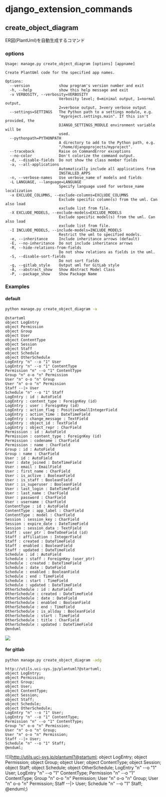 # django_extension_commands


## create_object_diagram
ER図(PlantUml)を自動生成するコマンド

### options
```
Usage: manage.py create_object_diagram [options] [appname]

Create PlantUml code for the specified app names.

Options:
  --version             show program's version number and exit
  -h, --help            show this help message and exit
  -v VERBOSITY, --verbosity=VERBOSITY
                        Verbosity level; 0=minimal output, 1=normal output,
                        2=verbose output, 3=very verbose output
  --settings=SETTINGS   The Python path to a settings module, e.g.
                        "myproject.settings.main". If this isn't provided, the
                        DJANGO_SETTINGS_MODULE environment variable will be
                        used.
  --pythonpath=PYTHONPATH
                        A directory to add to the Python path, e.g.
                        "/home/djangoprojects/myproject".
  --traceback           Raise on CommandError exceptions
  --no-color            Don't colorize the command output.
  -d, --disable-fields  Do not show the class member fields
  -a, --all-applications
                        Automatically include all applications from
                        INSTALLED_APPS
  -n, --verbose-names   Use verbose_name of models and fields
  -L LANGUAGE, --language=LANGUAGE
                        Specify language used for verbose_name localization
  -x EXCLUDE_COLUMNS, --exclude-columns=EXCLUDE_COLUMNS
                        Exclude specific column(s) from the uml. Can also load
                        exclude list from file.
  -X EXCLUDE_MODELS, --exclude-models=EXCLUDE_MODELS
                        Exclude specific model(s) from the uml. Can also load
                        exclude list from file.
  -I INCLUDE_MODELS, --include-models=INCLUDE_MODELS
                        Restrict the uml to specified models.
  -e, --inheritance     Include inheritance arrows (default)
  -E, --no-inheritance  Do not include inheritance arrows
  -R, --hide-relations-from-fields
                        Do not show relations as fields in the uml.
  -S, --disable-sort-fields
                        Do not sort fields
  -g, --gitlab_style    Output uml for GitLab style
  -A, --abstract_show   Show Abstract Model Class
  -P, --package_show    Show Package Name
```

### Examples
#### default
```bash
python manage.py create_object_diagram -a
```

```
@startuml
object LogEntry
object Permission
object Group
object User
object ContentType
object Session
object Staff
object Schedule
object OtherSchedule
LogEntry "n" --o "1" User
LogEntry "n" --o "1" ContentType
Permission "n" --o "1" ContentType
Group "n" o-o "n" Permission
User "n" o-o "n" Group
User "n" o-o "n" Permission
Staff --|> User
Schedule "n" --o "1" Staff
LogEntry : id : AutoField
LogEntry : content_type : ForeignKey (id)
LogEntry : user : ForeignKey (id)
LogEntry : action_flag : PositiveSmallIntegerField
LogEntry : action_time : DateTimeField
LogEntry : change_message : TextField
LogEntry : object_id : TextField
LogEntry : object_repr : CharField
Permission : id : AutoField
Permission : content_type : ForeignKey (id)
Permission : codename : CharField
Permission : name : CharField
Group : id : AutoField
Group : name : CharField
User : id : AutoField
User : date_joined : DateTimeField
User : email : EmailField
User : first_name : CharField
User : is_active : BooleanField
User : is_staff : BooleanField
User : is_superuser : BooleanField
User : last_login : DateTimeField
User : last_name : CharField
User : password : CharField
User : username : CharField
ContentType : id : AutoField
ContentType : app_label : CharField
ContentType : model : CharField
Session : session_key : CharField
Session : expire_date : DateTimeField
Session : session_data : TextField
Staff : user_ptr : OneToOneField (id)
Staff : affiliation : IntegerField
Staff : created : DateTimeField
Staff : enabled : BooleanField
Staff : updated : DateTimeField
Schedule : id : AutoField
Schedule : staff : ForeignKey (user_ptr)
Schedule : created : DateTimeField
Schedule : date : DateField
Schedule : enabled : BooleanField
Schedule : end : TimeField
Schedule : start : TimeField
Schedule : updated : DateTimeField
OtherSchedule : id : AutoField
OtherSchedule : created : DateTimeField
OtherSchedule : date : DateField
OtherSchedule : enabled : BooleanField
OtherSchedule : end : TimeField
OtherSchedule : is_allday : BooleanField
OtherSchedule : start : TimeField
OtherSchedule : title : CharField
OtherSchedule : updated : DateTimeField
@enduml
```
![](http://plantuml.com:80/plantuml/png/XLN1RjmW4BttAwmzDOSSUksXKficLPL8YRIRCsBjMIyf1WlZD9RwyHt0EE0ncujjU0_clPa1w-CBrBPwqEsjicRwfCFu2KmdXa5e5MT-6JtsSV0yW8dVDrfPKFOmzH2dzf0jtLj-EYs3-WpDA1Vkeps3MIQZZcgdTjNrjQvsNtOXsYQIndwNNAHu3nxL3iLtujD5oR3Wc4mdIxmnZFJlMz0ORMG2Wlj5_jTADFZuFbfz9q0sAL87hSoYM1pUQGEYLVSmLPz5SvKoHwVg8eFN5YMoa-GjZfxq8AnuXNt7fVoDKLem9Foyn8hEHV_9BHpmaweySzK2wx38l7NC0xnPmWhbPTxi9OA1tZcvEVDPK597agiC-o1RAsu3YdjVXKW43Sr29CHfmdyE9LdHvza6aybUj53GaDJE5EYuaFY-TUyCEGapM5OCE31Nk5S7_j1Q0bThVF1zMeR77ipSKLiKoJ6yrArG9UsUKHBOys7ugqspXRceP5roP6b2Sv3tFPFy2FB21XtMFiVd-mddXl35_i1KOC1RBmmmLq3Ydkw3D9ur_7vElJFAUkiyFoeuQ7nuGkZLoCAda8BRi6bsJYEbDe0QQ1T57DlyA3sUbNBHqJVRo-FLHHAU8B6FqgCMZLsbnAB8TqgIK8ALFAGCVwziROmYZIs19VlPNuZcO0sN_ArvnEIQK71AQRbT8XVl02aRFdsq4KtEcc65bVbnN3CAEVmF)

#### for gitlab

```bash
python manage.py create_object_diagram -adg
```

```
http://utils.uci-sys.jp/plantuml?@startuml;
object LogEntry;
object Permission;
object Group;
object User;
object ContentType;
object Session;
object Staff;
object Schedule;
object OtherSchedule;
LogEntry "n" --o "1" User;
LogEntry "n" --o "1" ContentType;
Permission "n" --o "1" ContentType;
Group "n" o-o "n" Permission;
User "n" o-o "n" Group;
User "n" o-o "n" Permission;
Staff --|> User;
Schedule "n" --o "1" Staff;
@enduml;
```

![](http://utils.uci-sys.jp/plantuml?@startuml;
object LogEntry;
object Permission;
object Group;
object User;
object ContentType;
object Session;
object Staff;
object Schedule;
object OtherSchedule;
LogEntry "n" --o "1" User;
LogEntry "n" --o "1" ContentType;
Permission "n" --o "1" ContentType;
Group "n" o-o "n" Permission;
User "n" o-o "n" Group;
User "n" o-o "n" Permission;
Staff --|> User;
Schedule "n" --o "1" Staff;
@enduml;)
